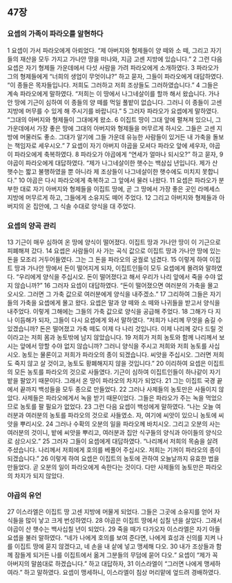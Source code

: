 ## 47장
### 요셉의 가족이 파라오를 알현하다
1 요셉이 가서 파라오에게 아뢰었다. “제 아버지와 형제들이 양 떼와 소 떼, 그리고 자기들의 재산을 모두 가지고 가나안 땅을 떠나와, 지금 고센 지방에 있습니다.”
2 그런 다음 요셉은 자기 형제들 가운데에서 다섯 사람을 가려 파라오에게 소개하였다.
3 파라오가 그의 형제들에게 “너희의 생업이 무엇이냐?” 하고 묻자, 그들이 파라오에게 대답하였다. “이 종들은 목자들입니다. 저희도 그러하고 저희 조상들도 그러하였습니다.”
4 그들은 계속 파라오에게 말하였다. “저희는 이 땅에서 나그네살이를 할까 해서 왔습니다. 가나안 땅에 기근이 심하여 이 종들의 양 떼를 먹일 풀밭이 없습니다. 그러니 이 종들이 고센 지방에 머무를 수 있게 해 주시기를 바랍니다.”
5 그러자 파라오가 요셉에게 말하였다. “그대의 아버지와 형제들이 그대에게 왔소.
6 이집트 땅이 그대 앞에 펼쳐져 있으니, 그 가운데에서 가장 좋은 땅에 그대의 아버지와 형제들을 머무르게 하시오. 그들은 고센 지방에 머물러도 좋소. 그대가 알기에 그들 가운데 유능한 사람들이 있거든 내 가축을 돌보는 책임자로 세우시오.”
7 요셉이 자기 아버지 야곱을 모셔다 파라오 앞에 세우자, 야곱이 파라오에게 축복하였다.
8 파라오가 야곱에게 “연세가 얼마나 되시오?” 하고 묻자,
9 야곱이 파라오에게 대답하였다. “제가 나그네살이한 햇수는 백삼십 년입니다. 제가 산 햇수는 짧고 불행하였을 뿐 아니라 제 조상들이 나그네살이한 햇수에도 미치지 못합니다.”
10 야곱은 다시 파라오에게 축복하고 그 앞에서 물러 나왔다.
11 요셉은 파라오가 분부한 대로 자기 아버지와 형제들을 이집트 땅에, 곧 그 땅에서 가장 좋은 곳인 라메세스 지방에 머무르게 하고, 그들에게 소유지도 떼어 주었다.
12 그리고 아버지와 형제들과 아버지의 온 집안에, 그 식솔 수대로 양식을 대 주었다.
### 요셉의 양곡 관리
13 기근이 매우 심하여 온 땅에 양식이 떨어졌다. 이집트 땅과 가나안 땅이 이 기근으로 피폐해져 갔다.
14 요셉은 사람들이 사 가는 곡식 값으로 이집트 땅과 가나안 땅에 있는 돈을 모조리 거두어들였다. 그는 그 돈을 파라오의 궁궐로 넘겼다.
15 이렇게 하여 이집트 땅과 가나안 땅에서 돈이 떨어지게 되자, 이집트인들이 모두 요셉에게 몰려와 말하였다. “우리에게 양식을 주십시오. 돈이 떨어졌다고 해서 우리가 나리 앞에서 죽을 수야 없지 않습니까?”
16 그러자 요셉이 대답하였다. “돈이 떨어졌으면 여러분의 가축을 몰고 오시오. 그러면 그 가축 값으로 여러분에게 양식을 내주겠소.”
17 그리하여 그들은 자기들의 가축을 요셉에게 몰고 왔다. 요셉은 말과 양 떼와 소 떼와 나귀들을 받고서 양식을 내주었다. 이렇게 그해에는 그들의 가축 값으로 양식을 공급해 주었다.
18 그해가 다 지나 이듬해가 되자, 그들이 다시 요셉에게 와서 말하였다. “저희가 나리께 무엇을 숨길 수 있겠습니까? 돈은 떨어졌고 가축 떼도 이제 다 나리 것입니다. 이제 나리께 갖다 드릴 것이라고는 저희 몸과 농토밖에 남지 않았습니다.
19 저희가 저희 농토와 함께 나리께서 보시는 앞에서 망할 수야 없지 않습니까? 그러니 양식을 주시고 저희와 저희 농토를 사십시오. 농토는 물론이고 저희가 파라오의 종이 되겠습니다. 씨앗을 주십시오. 그러면 저희도 죽지 않고 살 것이고, 농토도 황폐해지지 않을 것입니다.”
20 이리하여 요셉은 이집트의 모든 농토를 파라오의 것으로 사들였다. 기근이 심하여 이집트인들이 하나같이 자기 밭을 팔았기 때문이다. 그래서 온 땅이 파라오의 차지가 되었다.
21 그는 이집트 국경 끝에서 끝까지 백성들을 모두 종으로 만들었다.
22 그러나 사제들의 농토만은 사들이지 않았다. 사제들은 파라오에게서 녹을 받기 때문이었다. 그들은 파라오가 주는 녹을 먹었으므로 농토를 팔 필요가 없었다.
23 그런 다음 요셉이 백성에게 말하였다. “나는 오늘 여러분과 여러분의 농토를 파라오의 것으로 사들였소. 자, 여기에 씨앗이 있으니 농토에 씨앗을 뿌리시오.
24 그러나 수확의 오분의 일을 파라오께 바치시오. 그리고 오분의 사는 여러분의 것이니, 밭에 씨앗을 뿌리고, 여러분과 집안 식구들의 양식과 아이들의 양식으로 삼으시오.”
25 그러자 그들이 요셉에게 대답하였다. “나리께서 저희의 목숨을 살려 주셨습니다. 나리께서 저희에게 호의를 베풀어 주십시오. 저희는 기꺼이 파라오의 종이 되겠습니다.”
26 이렇게 하여 요셉은 이집트의 농토에 관하여 오늘날까지 유효한 법을 만들었다. 곧 오분의 일이 파라오에게 속한다는 것이다. 다만 사제들의 농토만은 파라오의 차지가 되지 않았다.
### 야곱의 유언
27 이스라엘은 이집트 땅 고센 지방에 머물게 되었다. 그들은 그곳에 소유지를 얻어 자식들을 많이 낳고 크게 번성하였다.
28 야곱은 이집트 땅에서 십칠 년을 살았다. 그래서 야곱이 산 햇수는 백사십칠 년이 되었다.
29 죽을 때가 다가오자 이스라엘은 자기 아들 요셉을 불러 말하였다. “네가 나에게 호의를 보여 준다면, 나에게 효성과 신의를 지켜 나를 이집트 땅에 묻지 않겠다고, 네 손을 내 샅에 넣고 맹세해 다오.
30 내가 조상들과 함께 잠들게 되거든 나를 이집트에서 옮겨 그분들의 무덤에 묻어 다오.” 요셉이 “제가 꼭 아버지의 말씀대로 하겠습니다.” 하고 대답하자,
31 이스라엘이 “그러면 나에게 맹세하여라.” 하고 말하였다. 요셉이 맹세하니, 이스라엘이 침상 머리맡에 엎드려 경배하였다.
